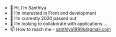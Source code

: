 - 👋 Hi, I’m Santhiya
- 👀 I’m interested in Front end development
- 🌱 I’m currently 2020 passed out
- 💞️ I’m looking to collaborate with applications....
- 📫 How to reach me - santhiya1999k@gmail.com

<!---
Santhiya0805/Santhiya0805 is a ✨ special ✨ repository because its `README.md` (this file) appears on your GitHub profile.
You can click the Preview link to take a look at your changes.
--->
